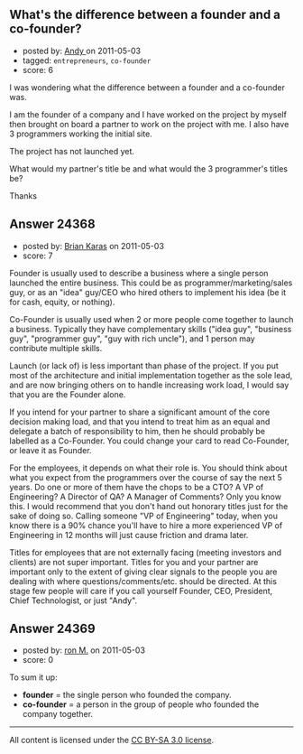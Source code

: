 ## What's the difference between a founder and a co-founder?

- posted by: [Andy ](https://stackexchange.com/users/-1/10088-andy) on 2011-05-03
- tagged: `entrepreneurs`, `co-founder`
- score: 6

I was wondering what the difference between a founder and a co-founder was. 

I am the founder of a company and I have worked on the project by myself then brought on board a partner to work on the project with me. 
I also have 3 programmers working the initial site. 

The project has not launched yet.

What would my partner's title be and what would the 3 programmer's titles be?

Thanks


## Answer 24368

- posted by: [Brian Karas](https://stackexchange.com/users/-1/8465-brian-karas) on 2011-05-03
- score: 7

Founder is usually used to describe a business where a single person launched the entire business.  This could be as programmer/marketing/sales guy, or as an "idea" guy/CEO who hired others to implement his idea (be it for cash, equity, or nothing).

Co-Founder is usually used when 2 or more people come together to launch a business.  Typically they have complementary skills ("idea guy", "business guy", "programmer guy", "guy with rich uncle"), and 1 person may contribute multiple skills.

Launch (or lack of) is less important than phase of the project.  If you put most of the architecture and initial implementation together as the sole lead, and are now bringing others on to handle increasing work load, I would say that you are the Founder alone.

If you intend for your partner to share a significant amount of the core decision making load, and that you intend to treat him as an equal and delegate a batch of responsibility to him, then he should probably be labelled as a Co-Founder.  You could change your card to read Co-Founder, or leave it as Founder.

For the employees, it depends on what their role is.  You should think about what you expect from the programmers over the course of say the next 5 years.  Do one or more of them have the chops to be a CTO? A VP of Engineering? A Director of QA? A Manager of Comments?  Only you know this.  I would recommend that you don't hand out honorary titles just for the sake of doing so.  Calling someone "VP of Engineering" today, when you know there is a 90% chance you'll have to hire a more experienced VP of Engineering in 12 months will just cause friction and drama later.

Titles for employees that are not externally facing (meeting investors and clients) are not super important.  Titles for you and your partner are important only to the extent of giving clear signals to the people you are dealing with where questions/comments/etc. should be directed.  At this stage few people will care if you call yourself Founder, CEO, President, Chief Technologist, or just "Andy".



## Answer 24369

- posted by: [ron M.](https://stackexchange.com/users/-1/2122-ron-m) on 2011-05-03
- score: 0

To sum it up:

* **founder** = the single person who founded the company.
* **co-founder** = a person in the group of people who founded the company together.



---

All content is licensed under the [CC BY-SA 3.0 license](https://creativecommons.org/licenses/by-sa/3.0/).
